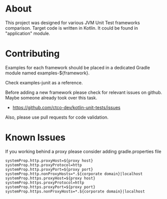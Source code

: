 # About

This project was designed for various JVM Unit Test frameworks comparison.
Target code is written in Kotlin. It could be found in "application" module.

# Contributing

Examples for each framework should be placed in a dedicated Gradle module 
named examples-${framework}.

Check examples-junit as a reference.

Before adding a new framework please check for relevant issues on github. 
Maybe someone already took over this task. 
* https://github.com/ctco-dev/kotlin-unit-tests/issues  

Also, please use pull requests for code validation.

# Known Issues
If you working behind a proxy please consider adding gradle.properties file
```
systemProp.http.proxyHost=${proxy host}
systemProp.http.proxyProtocol=http
systemProp.http.proxyPort=${proxy port}
systemProp.http.nonProxyHosts=*.${corporate domain}|localhost
systemProp.https.proxyHost=${proxy host}
systemProp.https.proxyProtocol=http
systemProp.https.proxyPort=${proxy port}
systemProp.https.nonProxyHosts=*.${corporate domain}|localhost
```